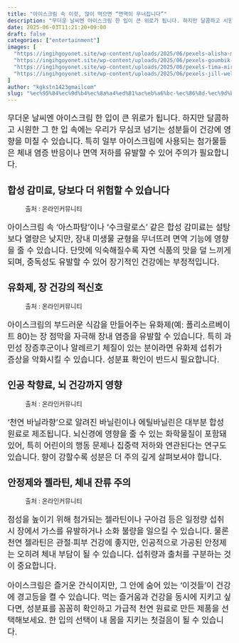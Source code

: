 ```yaml
---
title: "아이스크림 속 이것, 많이 먹으면 “면역이 무너집니다”"
description: "무더운 날씨엔 아이스크림 한 입이 큰 위로가 됩니다. 하지만 달콤하고 시원한 그 한 입 속에는 우리가 무심코 넘기는 성분들이 건강에 영향을 미칠 수 있습니다. 특히 일부 아이스크림에 사용되는 첨가물들은 체내 염증 반응이나 면역 저하를 유발할 수 있어 주의가 필요합니다."
date: 2025-06-03T11:21:20+09:00
draft: false
categories: ["entertainment"]
images: [
  "https://ingihgoyonet.site/wp-content/uploads/2025/06/pexels-alisha-mishra-579430-1343465-683x1024.jpg"
  "https://ingihgoyonet.site/wp-content/uploads/2025/06/pexels-goumbik-1352296-1024x678.jpg"
  "https://ingihgoyonet.site/wp-content/uploads/2025/06/pexels-tima-miroshnichenko-6010927-1024x683.jpg"
  "https://ingihgoyonet.site/wp-content/uploads/2025/06/pexels-jill-wellington-1638660-461189-1024x683.jpg"
]
author: "kgkstn1423gmailcom"
slug: "%ec%95%84%ec%9d%b4%ec%8a%a4%ed%81%ac%eb%a6%bc-%ec%86%8d-%ec%9d%b4%ea%b2%83-%eb%a7%8e%ec%9d%b4-%eb%a8%b9%ec%9c%bc%eb%a9%b4-%eb%a9%b4%ec%97%ad%ec%9d%b4-%eb%ac%b4%eb%84%88%ec%a7%91%eb%8b%88"
---
```


<p style="font-size:18px">무더운 날씨엔 아이스크림 한 입이 큰 위로가 됩니다. 하지만 달콤하고 시원한 그 한 입 속에는 우리가 무심코 넘기는 성분들이 건강에 영향을 미칠 수 있습니다. 특히 일부 아이스크림에 사용되는 첨가물들은 체내 염증 반응이나 면역 저하를 유발할 수 있어 주의가 필요합니다.</p> <h2 >합성 감미료, 당보다 더 위험할 수 있습니다</h2> <figure ><img src="https://ingihgoyonet.site/wp-content/uploads/2025/06/pexels-alisha-mishra-579430-1343465-683x1024.jpg" alt="" style="aspect-ratio:16/9;object-fit:cover"/><figcaption >출처 : 온라인커뮤니티</figcaption></figure> <p style="font-size:18px">아이스크림 속 ‘아스파탐’이나 ‘수크랄로스’ 같은 합성 감미료는 설탕보다 열량은 낮지만, 장내 미생물 균형을 무너뜨려 면역 기능에 영향을 줄 수 있습니다. 단맛에 익숙해질수록 자연 식품의 맛을 덜 느끼게 되며, 중독성도 유발할 수 있어 장기적인 건강에는 부정적입니다.</p> <h2 >유화제, 장 건강의 적신호</h2> <figure ><img src="https://ingihgoyonet.site/wp-content/uploads/2025/06/pexels-goumbik-1352296-1024x678.jpg" alt="" style="aspect-ratio:16/9;object-fit:cover"/><figcaption >출처 : 온라인커뮤니티</figcaption></figure> <p style="font-size:18px">아이스크림의 부드러운 식감을 만들어주는 유화제(예: 폴리소르베이트 80)는 장 점막을 자극해 장내 염증을 유발할 수 있습니다. 특히 과민성 장증후군이나 알레르기 체질이 있는 분이라면 유화제 섭취가 증상을 악화시킬 수 있습니다. 성분표 확인이 반드시 필요합니다.</p> <h2 >인공 착향료, 뇌 건강까지 영향</h2> <figure ><img src="https://ingihgoyonet.site/wp-content/uploads/2025/06/pexels-tima-miroshnichenko-6010927-1024x683.jpg" alt="" style="aspect-ratio:16/9;object-fit:cover"/><figcaption >출처 : 온라인커뮤니티</figcaption></figure> <p style="font-size:18px">‘천연 바닐라향’으로 알려진 바닐린이나 에틸바닐린은 대부분 합성 원료로 제조됩니다. 뇌신경에 영향을 줄 수 있는 화학물질이 포함돼 있어, 특히 어린이의 행동 문제나 집중력 저하와 연관된다는 연구도 있습니다. 향이 강할수록 성분은 더 주의 깊게 살펴보셔야 합니다.</p> <h2 >안정제와 젤라틴, 체내 잔류 주의</h2> <figure ><img src="https://ingihgoyonet.site/wp-content/uploads/2025/06/pexels-jill-wellington-1638660-461189-1024x683.jpg" alt="" style="aspect-ratio:16/9;object-fit:cover"/><figcaption >출처 : 온라인커뮤니티</figcaption></figure> <p style="font-size:18px">점성을 높이기 위해 첨가되는 젤라틴이나 구아검 등은 일정량 섭취 시 장에서 가스를 유발하거나 소화 불량을 일으킬 수 있습니다. 물론 천연 젤라틴은 관절·피부 건강에 좋지만, 인공적으로 가공된 안정제는 오히려 체내 부담이 될 수 있습니다. 섭취량과 출처를 구분하는 것이 중요합니다.</p> <p style="font-size:18px">아이스크림은 즐거운 간식이지만, 그 안에 숨어 있는 ‘이것들’이 건강에 경고등을 켤 수 있습니다. 먹는 즐거움과 건강을 동시에 지키고 싶다면, 성분표를 꼼꼼히 확인하고 가급적 천연 원료로 만든 제품을 선택해보세요. 한 입의 선택이 내 몸을 지키는 첫걸음이 될 수 있습니다.</p>